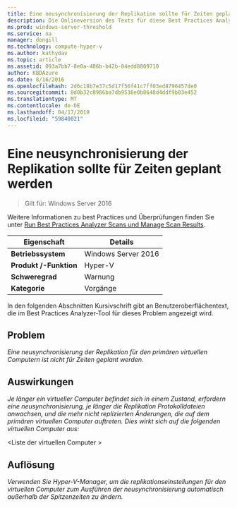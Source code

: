 ```yaml
---
title: Eine neusynchronisierung der Replikation sollte für Zeiten geplant werden
description: Die Onlineversion des Texts für diese Best Practices Analyzer-Regel.
ms.prod: windows-server-threshold
ms.service: na
manager: dongill
ms.technology: compute-hyper-v
ms.author: kathydav
ms.topic: article
ms.assetid: 093a7bb7-8e0a-486b-b42b-04edd8809710
author: KBDAzure
ms.date: 8/16/2016
ms.openlocfilehash: 2d6c18b7e37c5d17f56f41c7ff03ed8796457de0
ms.sourcegitcommit: 0d0b32c8986ba7db9536e0b8648d4ddf9b03e452
ms.translationtype: MT
ms.contentlocale: de-DE
ms.lasthandoff: 04/17/2019
ms.locfileid: "59840021"
---
```

# <a name="resynchronization-of-replication-should-be-scheduled-for-off-peak-hours"></a>Eine neusynchronisierung der Replikation sollte für Zeiten geplant werden

>Gilt für: Windows Server 2016

Weitere Informationen zu best Practices und Überprüfungen finden Sie unter [Run Best Practices Analyzer Scans und Manage Scan Results](https://go.microsoft.com/fwlink/p/?LinkID=223177).  
  
|Eigenschaft|Details|  
|-|-|  
|**Betriebssystem**|Windows Server 2016|  
|**Produkt /-Funktion**|Hyper-V|  
|**Schweregrad**|Warnung|  
|**Kategorie**|Vorgänge|  
  
In den folgenden Abschnitten Kursivschrift gibt an Benutzeroberflächentext, die im Best Practices Analyzer-Tool für dieses Problem angezeigt wird.  
  
## <a name="issue"></a>Problem  
*Eine neusynchronisierung der Replikation für den primären virtuellen Computern ist nicht für Zeiten geplant werden.*  
  
## <a name="impact"></a>Auswirkungen  
*Je länger ein virtueller Computer befindet sich in einem Zustand, erfordern eine neusynchronisierung, je länger die Replikation Protokolldateien anwachsen, und die mehr nicht replizierten Änderungen, die auf dem primären virtuellen Computer auftreten. Dies wirkt sich auf die folgenden virtuellen Computer aus:*  
  
\<Liste der virtuellen Computer >  
  
## <a name="resolution"></a>Auflösung  
*Verwenden Sie Hyper-V-Manager, um die replikationseinstellungen für den virtuellen Computer zum Ausführen der neusynchronisierung automatisch außerhalb der Spitzenzeiten zu ändern.*  
  


